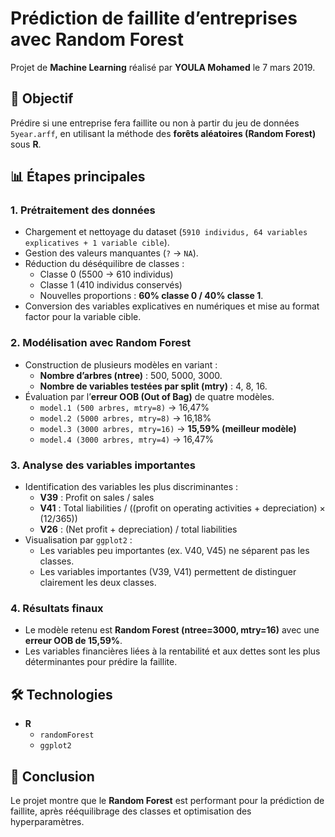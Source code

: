 # Prédiction de faillite d’entreprises avec Random Forest

Projet de **Machine Learning** réalisé par **YOULA Mohamed** le 7 mars 2019.   

## 🎯 Objectif 
Prédire si une entreprise fera faillite ou non à partir du jeu de données `5year.arff`, en utilisant la méthode des **forêts aléatoires (Random Forest)** sous **R**.  

## 📊 Étapes principales

### 1. Prétraitement des données
- Chargement et nettoyage du dataset (`5910 individus, 64 variables explicatives + 1 variable cible`).  
- Gestion des valeurs manquantes (`?` → `NA`).  
- Réduction du déséquilibre de classes :  
  - Classe 0 (5500 → 610 individus)  
  - Classe 1 (410 individus conservés)  
  - Nouvelles proportions : **60% classe 0 / 40% classe 1**.  
- Conversion des variables explicatives en numériques et mise au format factor pour la variable cible.  

### 2. Modélisation avec Random Forest
- Construction de plusieurs modèles en variant :  
  - **Nombre d’arbres (ntree)** : 500, 5000, 3000.  
  - **Nombre de variables testées par split (mtry)** : 4, 8, 16.  
- Évaluation par l’**erreur OOB (Out of Bag)** de quatre modèles.  
  - `model.1 (500 arbres, mtry=8)` → 16,47%  
  - `model.2 (5000 arbres, mtry=8)` → 16,18%  
  - `model.3 (3000 arbres, mtry=16)` → **15,59% (meilleur modèle)**  
  - `model.4 (3000 arbres, mtry=4)` → 16,47%  

### 3. Analyse des variables importantes
- Identification des variables les plus discriminantes :  
  - **V39** : Profit on sales / sales  
  - **V41** : Total liabilities / ((profit on operating activities + depreciation) × (12/365))  
  - **V26** : (Net profit + depreciation) / total liabilities  
- Visualisation par `ggplot2` :  
  - Les variables peu importantes (ex. V40, V45) ne séparent pas les classes.  
  - Les variables importantes (V39, V41) permettent de distinguer clairement les deux classes.  

### 4. Résultats finaux
- Le modèle retenu est **Random Forest (ntree=3000, mtry=16)** avec une **erreur OOB de 15,59%**.  
- Les variables financières liées à la rentabilité et aux dettes sont les plus déterminantes pour prédire la faillite.  

## 🛠️ Technologies
- **R**  
  - `randomForest`  
  - `ggplot2`  

## 📌 Conclusion
Le projet montre que le **Random Forest** est performant pour la prédiction de faillite, après rééquilibrage des classes et optimisation des hyperparamètres.  

